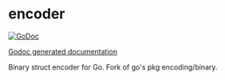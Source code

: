 encoder
=======

[![GoDoc](http://godoc.org/github.com//amolecoin/amolecoin/src/cipher/encoder?status.png)](http://godoc.org/github.com/amolecoin/amolecoin/src/cipher/encoder)

[Godoc generated documentation](https://godoc.org/github.com/amolecoin/amolecoin/src/cipher/encoder)

Binary struct encoder for Go.  Fork of go's pkg encoding/binary.
